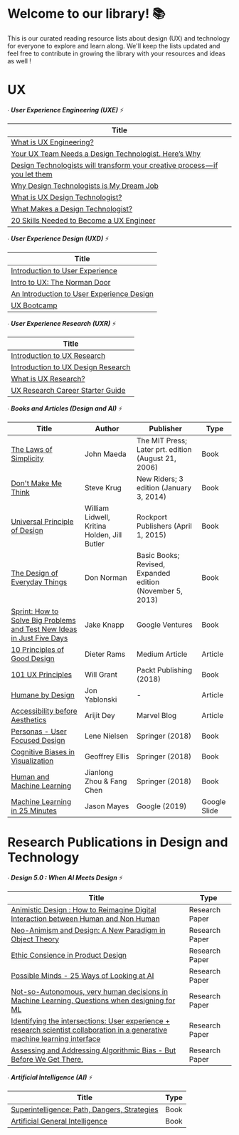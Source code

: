 # Welcome to our library! 📚
This is our curated reading resource lists about design (UX) and technology for everyone to explore and learn along. We'll keep the lists updated and feel free to contribute in growing the library with your resources and ideas as well !

# UX
∙ **_User Experience Engineering (UXE)_** ⚡️

| **Title** |
| --- |
| [What is UX Engineering?](https://medium.com/uxelab/1-what-is-ux-engineering-269df7fcfe10) |Article|
| [Your UX Team Needs a Design Technologist. Here’s Why](https://uxdesign.cc/intro-to-ux-the-norman-door-61f8120b6086) |Basic|
|[Design Technologists will transform your creative process — if you let them](https://medium.com/@TOPPDesign/design-technologists-will-transform-your-creative-process-if-you-let-them-95eb46c8da39)|Basic|
|[Why Design Technologists is My Dream Job](https://medium.com/@doloresjoya/why-design-technologist-is-my-dream-job-6f3cf8049b92)|Basic|
|[What is UX Design Technologist?](http://ericknudtson.com/ux-design-technologist.html)|Basic|
|[What Makes a Design Technologist?](https://adaptivepath.org/ideas/what-makes-a-design-technologist/)|Basic|
|[20 Skills Needed to Become a UX Engineer](https://uxengineer.com/skills-needed-become-a-ux-engineer/)|Basic|

∙ **_User Experience Design (UXD)_** ⚡️

| Title |
| --- |
| [Introduction to User Experience](https://medium.com/beakerandflint/an-introduction-user-experience-design-2a7f8167bf03) | Basic |
| [Intro to UX: The Norman Door](https://uxdesign.cc/intro-to-ux-the-norman-door-61f8120b6086) |Basic|
|[An Introduction to User Experience Design](https://hackdesign.org/lessons/9)|Basic|
|[UX Bootcamp](https://drive.google.com/file/d/19bIIXhqyYTj8KelfHMIGOwTHfRvBz-jF/view?usp=sharing)||

∙ **_User Experience Research (UXR)_** ⚡️

| **Title** |
| --- |
| [Introduction to UX Research](https://medium.com/beakerandflint/intro-to-ux-research-f55cc09a3431) |
| [Introduction to UX Design Research](https://uxdesign.cc/introduction-to-ux-design-research-bb9617838e79) |
|[What is UX Research?](https://www.interaction-design.org/literature/topics/ux-research)|
|[UX Research Career Starter Guide](https://uxplanet.org/ux-research-career-starter-guide-80dafda0a601)|


∙ **_Books and Articles (Design and AI)_** ⚡️

| **Title** | **Author** | **Publisher** | Type |
| --- | --- | --- | --- |
| [The Laws of Simplicity](https://drive.google.com/file/d/1QJrrusC6WoiaXbvcvmi1X34AMCGC-SzP/view?usp=sharing) | John Maeda | The MIT Press; Later prt. edition (August 21, 2006) | Book |
| [Don't Make Me Think](https://drive.google.com/file/d/1MSAJzyg3SpbamtyXukFuMbUotodezaWJ/view?usp=sharing) | Steve Krug | New Riders; 3 edition (January 3, 2014)| Book |
|[Universal Principle of Design](https://hackdesign.org/lessons/9)|William Lidwell, Kritina Holden, Jill Butler| Rockport Publishers (April 1, 2015) | Book |
|[The Design of Everyday Things](https://drive.google.com/file/d/1CU1gC5a6Xjqp73pGXLzu4ZzgQdzdLayU/view?usp=sharing)|Don Norman| Basic Books; Revised, Expanded edition (November 5, 2013) | Book |
|[Sprint: How to Solve Big Problems and Test New Ideas in Just Five Days](https://drive.google.com/file/d/1vU59gIHYMUR3drEImzMQ158Y363jmChc/view?usp=sharing)|Jake Knapp|Google Ventures | Book |
|[10 Principles of Good Design](https://hackernoon.com/dieter-rams-10-principles-of-good-design-e7790cc983e9)|Dieter Rams| Medium Article| Article |
|[101 UX Principles](https://drive.google.com/file/d/1Ep0-MxczyWcK9vwnUP6oP27EYDmUkhsS/view?usp=sharing)|Will Grant| Packt Publishing (2018)| Book |
|[Humane by Design](https://blog.marvelapp.com/accessibility-before-aesthetics/)|Jon Yablonski|-| Article |
|[Accessibility before Aesthetics](https://blog.marvelapp.com/accessibility-before-aesthetics/)|Arijit Dey|Marvel Blog| Article |
|[Personas - User Focused Design](https://drive.google.com/file/d/1UDG4EeEXSgExrJKr4OgkYVJOGBqO6ESI/view?usp=sharing)|Lene Nielsen| Springer (2018) | Book |
| [Cognitive Biases in Visualization](https://drive.google.com/file/d/152AfXbDlRT1dZJtf-xq0ZHD0pPkO8F5X/view?usp=sharing) |Geoffrey Ellis | Springer (2018) | Book |
| [Human and Machine Learning](https://drive.google.com/file/d/1CZ6r8Po7vcSlW45gyQzhAiwfdja-tfCe/view?usp=sharing)|Jianlong Zhou & Fang Chen | Springer (2018) | Book |
| [Machine Learning in 25 Minutes](https://docs.google.com/presentation/d/1kSuQyW5DTnkVaZEjGYCkfOxvzCqGEFzWBy4e9Uedd9k/edit?usp=sharing)|Jason Mayes | Google (2019) | Google Slide |


# Research Publications in Design and Technology 
∙ **_Design 5.0 : When AI Meets Design_** ⚡️

| **Title** | **Type** |
| --- | --- |
| [Animistic Design : How to Reimagine Digital Interaction between Human and Non Human](https://drive.google.com/file/d/18kby_hJIgO_oDfgvY8J8O23if2UKELlX/view?usp=sharing) |Research Paper|
| [Neo-Animism and Design: A New Paradigm in Object Theory](https://drive.google.com/file/d/1du-_uXiRhgju0s9eZul8Ra1CoM083l7R/view?usp=sharing) |Research Paper|
| [Ethic Consience in Product Design](https://drive.google.com/file/d/1uHSTtdJ_BLTZaDF-rt4S1wyZLroEg0x9/view?usp=sharing) | Research Paper |
| [Possible Minds - 25 Ways of Looking at AI](https://drive.google.com/file/d/1w_NGbLMTb90g2ypBa3jSwaNtB6Xd4Wwl/view?usp=sharing) | Research Paper |
| [Not-so-Autonomous, very human decisions in Machine Learning. Questions when designing for ML](https://drive.google.com/file/d/1vfGkPqg5iTVaLgKh1gC8SpWmULAN9k0_/view?usp=sharing) | Research Paper |
| [Identifying the intersections: User experience + research scientist collaboration in a generative machine learning interface](https://drive.google.com/file/d/1JMCFFSi0g8xzhMQ_cPjtOLeoKKFA64pf/view?usp=sharing) | Research Paper |
| [Assessing and Addressing Algorithmic Bias - But Before We Get There.](https://drive.google.com/file/d/1OQxAlw5QwPL3gNZsGkjB6BaYprkJ_xGN/view?usp=sharing) | Research Paper |


∙ **_Artificial Intelligence (AI)_** ⚡️

| **Title** | **Type** |
| --- | --- |
| [Superintelligence: Path, Dangers, Strategies](https://drive.google.com/file/d/1riVgldoyYSC9ItPO58VYHpWGaExudKQn/view?usp=sharing) |Book|
| [Artificial General Intelligence](https://drive.google.com/file/d/1-vUd-G24V_WmULswj8ZLidAOhiOPBmEa/view?usp=sharing)|Book|
